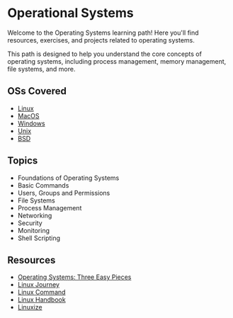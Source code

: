 # Operational Systems

Welcome to the Operating Systems learning path! Here you'll find resources, exercises, and projects related to operating systems. 

This path is designed to help you understand the core concepts of operating systems, including process management, memory management, file systems, and more.

## OSs Covered

- [Linux](1-linux/README.md)
- [MacOS](2-mac/README.md)
- [Windows](3-windows/README.md)
- [Unix](4-unix/README.md)
- [BSD](5-bsd/README.md)

## Topics

- Foundations of Operating Systems
- Basic Commands
- Users, Groups and Permissions
- File Systems
- Process Management
- Networking
- Security
- Monitoring
- Shell Scripting

## Resources

- [Operating Systems: Three Easy Pieces](http://pages.cs.wisc.edu/~remzi/OSTEP/)
- [Linux Journey](https://linuxjourney.com/)
- [Linux Command](https://linuxcommand.org/)
- [Linux Handbook](https://linuxhandbook.com/)
- [Linuxize](https://linuxize.com/)
